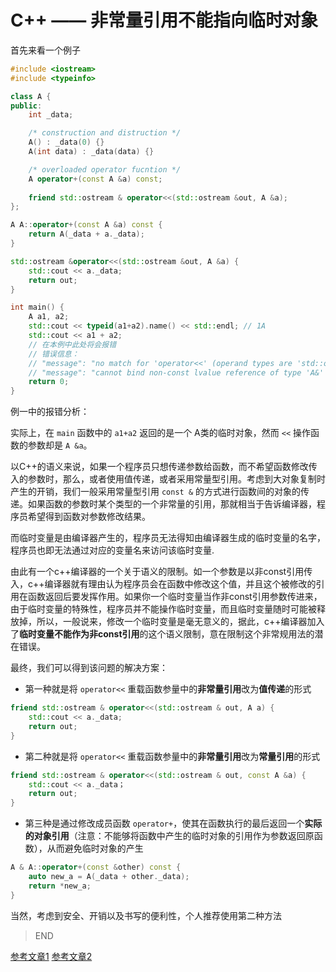 # C++ —— 非常量引用不能指向临时对象

首先来看一个例子

```cpp
#include <iostream>
#include <typeinfo>

class A {
public: 
    int _data;

    /* construction and distruction */
    A() : _data(0) {}
    A(int data) : _data(data) {}

    /* overloaded operator fucntion */
    A operator+(const A &a) const;
    
    friend std::ostream & operator<<(std::ostream &out, A &a);
};

A A::operator+(const A &a) const {
    return A(_data + a._data);
}

std::ostream &operator<<(std::ostream &out, A &a) {
    std::cout << a._data;
    return out;
}

int main() {
    A a1, a2;
    std::cout << typeid(a1+a2).name() << std::endl; // 1A
    std::cout << a1 + a2;
    // 在本例中此处将会报错
    // 错误信息：	
    // "message": "no match for 'operator<<' (operand types are 'std::ostream' {aka 'std::basic_ostream<char>'} and 'A')",
    // "message": "cannot bind non-const lvalue reference of type 'A&' to an rvalue of type 'A'",
    return 0;
}
```

例一中的报错分析：

实际上，在 `main` 函数中的 `a1+a2` 返回的是一个 A类的临时对象，然而 `<<` 操作函数的参数却是 `A &a`。

以C++的语义来说，如果一个程序员只想传递参数给函数，而不希望函数修改传入的参数时，那么，或者使用值传递，或者采用常量型引用。考虑到大对象复制时产生的开销，我们一般采用常量型引用 `const &` 的方式进行函数间的对象的传递。如果函数的参数时某个类型的一个非常量的引用，那就相当于告诉编译器，程序员希望得到函数对参数修改结果。

而临时变量是由编译器产生的，程序员无法得知由编译器生成的临时变量的名字，程序员也即无法通过对应的变量名来访问该临时变量.

由此有一个c++编译器的一个关于语义的限制。如一个参数是以非const引用传入，c++编译器就有理由认为程序员会在函数中修改这个值，并且这个被修改的引用在函数返回后要发挥作用。如果你一个临时变量当作非const引用参数传进来，由于临时变量的特殊性，程序员并不能操作临时变量，而且临时变量随时可能被释放掉，所以，一般说来，修改一个临时变量是毫无意义的，据此，c++编译器加入了**临时变量不能作为非const引用**的这个语义限制，意在限制这个非常规用法的潜在错误。


最终，我们可以得到该问题的解决方案：

- 第一种就是将 `operator<<` 重载函数参量中的**非常量引用**改为**值传递**的形式
```cpp
friend std::ostream & operator<<(std::ostream & out, A a) {
    std::cout << a._data;
    return out;
}
```

- 第二种就是将 `operator<<` 重载函数参量中的**非常量引用**改为**常量引用**的形式
```cpp
friend std::ostream & operator<<(std::ostream & out, const A &a) {
    std::cout << a._data；
    return out;
}
```

- 第三种是通过修改成员函数 `operator+`，使其在函数执行的最后返回一个**实际的对象引用**（注意：不能够将函数中产生的临时对象的引用作为参数返回原函数），从而避免临时对象的产生
```cpp
A & A::operator+(const &other) const {
    auto new_a = A(_data + other._data);
    return *new_a;
}
```

当然，考虑到安全、开销以及书写的便利性，个人推荐使用第二种方法

> END

[参考文章1](https://www.cnblogs.com/BensonLaur/p/5234555.html)
[参考文章2](https://www.cnblogs.com/dongzhiquan/p/3222083.html)